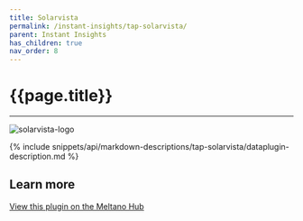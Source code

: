 ```yaml
---
title: Solarvista
permalink: /instant-insights/tap-solarvista/
parent: Instant Insights
has_children: true
nav_order: 8
---
```


# {{page.title}}

---

![solarvista-logo]({{site.baseurl}}/assets/data_source_images/tap-solarvista.png)

{% include snippets/api/markdown-descriptions/tap-solarvista/dataplugin-description.md %}

## Learn more

[View this plugin on the Meltano Hub](https://hub.meltano.com/extractors/tap-solarvista/)
